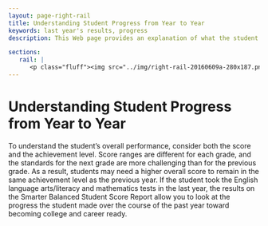```yaml
---
layout: page-right-rail
title: Understanding Student Progress from Year to Year
keywords: last year's results, progress
description: This Web page provides an explanation of what the student’s year-to-year performance means.

sections:
   rail: |
      <p class="fluff"><img src="../img/right-rail-20160609a-280x187.png" /></p>
---
```


# Understanding Student Progress from Year to Year

To understand the student’s overall performance, consider both the score and the achievement level. Score ranges are different for each grade, and the standards for the next grade are more challenging than for the previous grade. As a result, students may need a higher overall score to remain in the same achievement level as the previous year. If the student took the English language arts/literacy and mathematics tests in the last year, the results on the Smarter Balanced Student Score Report allow you to look at the progress the student made over the course of the past year toward becoming college and career ready.
